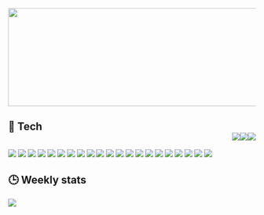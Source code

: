 <div align="center"><img src="https://media.giphy.com/media/lJNoBCvQYp7nq/giphy.gif" height="200px" width="600px"/></div>

## 🧠 Tech <div align="right"><img src="https://img.shields.io/badge/Proficient-brightgreen?style=flat-square" /><img src="https://img.shields.io/badge/Intermediate-yellow?style=flat-square" /><img src="https://img.shields.io/badge/Novice-critical?style=flat-square" /></div>

![](https://img.shields.io/badge/-javascript-brightgreen?style=flat-square&logo=javascript&logoColor=white)
![](https://img.shields.io/badge/-typescript-brightgreen?style=flat-square&logo=typescript&logoColor=white)
![](https://img.shields.io/badge/-python-brightgreen?style=flat-square&logo=python&logoColor=white)
![](https://img.shields.io/badge/-react-brightgreen?style=flat-square&logo=react&logoColor=white)
![](https://img.shields.io/badge/-vue-brightgreen?style=flat-square&logo=vue.js&logoColor=white)
![](https://img.shields.io/badge/-svelte-brightgreen?style=flat-square&logo=svelte&logoColor=white)
![](https://img.shields.io/badge/-node-brightgreen?style=flat-square&logo=nodedotjs&logoColor=white)
![](https://img.shields.io/badge/-selenium-brightgreen?style=flat-square&logo=selenium&logoColor=white)
![](https://img.shields.io/badge/-mongodb-brightgreen?style=flat-square&logo=mongodb&logoColor=white)
![](https://img.shields.io/badge/-docker-brightgreen?style=flat-square&logo=docker&logoColor=white)
![](https://img.shields.io/badge/-git-brightgreen?style=flat-square&logo=git&logoColor=white)
![](https://img.shields.io/badge/-vscode-brightgreen?style=flat-square&logo=visualstudiocode&logoColor=white)
![](https://img.shields.io/badge/-zsh-brightgreen?style=flat-square&logo=gnubash&logoColor=white)
![](https://img.shields.io/badge/-mysql-yellow?style=flat-square&logo=mysql&logoColor=white)
![](https://img.shields.io/badge/-postgresql-yellow?style=flat-square&logo=postgresql&logoColor=white)
![](https://img.shields.io/badge/-heroku-yellow?style=flat-square&logo=heroku&logoColor=white)
![](https://img.shields.io/badge/-firebase-yellow?style=flat-square&logo=firebase&logoColor=white)
![](https://img.shields.io/badge/-rust-critical?style=flat-square&logo=rust&logoColor=white)
![](https://img.shields.io/badge/-dart-critical?style=flat-square&logo=dart&logoColor=white)
![](https://img.shields.io/badge/-flutter-critical?style=flat-square&logo=flutter&logoColor=white)
![](https://img.shields.io/badge/-kubernetes-critical?style=flat-square&logo=kubernetes&logoColor=white)


## 🕒 Weekly stats
![](https://github-readme-stats.vercel.app/api/wakatime?username=hinryd&layout=compact&theme=tokyonight&hide_title=true)



